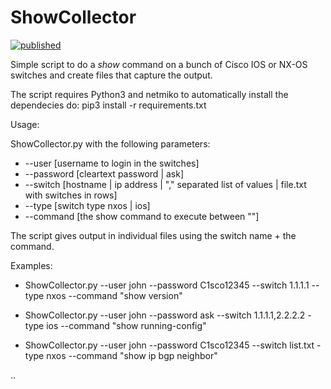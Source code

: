 # ShowCollector

[![published](https://static.production.devnetcloud.com/codeexchange/assets/images/devnet-published.svg)](https://developer.cisco.com/codeexchange/github/repo/dgancedo/ShowCollector)

Simple script to do a *show* command on a bunch of Cisco IOS or NX-OS switches and create files that capture the output.

The script requires Python3 and netmiko to automatically install the dependecies do: pip3 install -r requirements.txt

Usage:

ShowCollector.py with the following parameters:

* --user [username to login in the switches]
* --password [cleartext password | ask]
* --switch [hostname | ip address | "," separated list of values | file.txt with switches in rows]
* --type [switch type nxos | ios]
* --command [the show command to execute between ""]

The script gives output in individual files using the switch name + the command.

Examples:

* ShowCollector.py --user john --password C1sco12345 --switch 1.1.1.1 --type nxos --command "show version"

* ShowCollector.py --user john --password ask --switch 1.1.1.1,2.2.2.2 -type ios --command "show running-config"

* ShowCollector.py --user john --password C1sco12345 --switch list.txt -type nxos --command "show ip bgp neighbor"

..